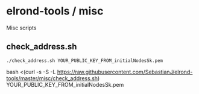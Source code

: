 # elrond-tools / misc

Misc scripts

## check_address.sh

`./check_address.sh YOUR_PUBLIC_KEY_FROM_initialNodesSk.pem`

bash <(curl -s -S -L https://raw.githubusercontent.com/SebastianJ/elrond-tools/master/misc/check_address.sh) YOUR_PUBLIC_KEY_FROM_initialNodesSk.pem
